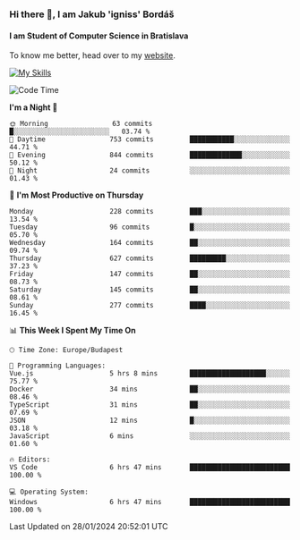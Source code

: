 ### Hi there 👋, I am Jakub 'igniss' Bordáš

#### I am Student of Computer Science in Bratislava
To know me better, head over to my [website](https://bordas.sk).

[![My Skills](https://skillicons.dev/icons?i=js,html,css,figma,svelte,java,kotlin,python,postgresql,typescript,nest,nodejs)](https://bordas.sk)


<!--START_SECTION:waka-->
![Code Time](http://img.shields.io/badge/Code%20Time-1%2C378%20hrs-blue)

**I'm a Night 🦉** 

```text
🌞 Morning                63 commits          █░░░░░░░░░░░░░░░░░░░░░░░░   03.74 % 
🌆 Daytime                753 commits         ███████████░░░░░░░░░░░░░░   44.71 % 
🌃 Evening                844 commits         █████████████░░░░░░░░░░░░   50.12 % 
🌙 Night                  24 commits          ░░░░░░░░░░░░░░░░░░░░░░░░░   01.43 % 
```
📅 **I'm Most Productive on Thursday** 

```text
Monday                   228 commits         ███░░░░░░░░░░░░░░░░░░░░░░   13.54 % 
Tuesday                  96 commits          █░░░░░░░░░░░░░░░░░░░░░░░░   05.70 % 
Wednesday                164 commits         ██░░░░░░░░░░░░░░░░░░░░░░░   09.74 % 
Thursday                 627 commits         █████████░░░░░░░░░░░░░░░░   37.23 % 
Friday                   147 commits         ██░░░░░░░░░░░░░░░░░░░░░░░   08.73 % 
Saturday                 145 commits         ██░░░░░░░░░░░░░░░░░░░░░░░   08.61 % 
Sunday                   277 commits         ████░░░░░░░░░░░░░░░░░░░░░   16.45 % 
```


📊 **This Week I Spent My Time On** 

```text
🕑︎ Time Zone: Europe/Budapest

💬 Programming Languages: 
Vue.js                   5 hrs 8 mins        ███████████████████░░░░░░   75.77 % 
Docker                   34 mins             ██░░░░░░░░░░░░░░░░░░░░░░░   08.46 % 
TypeScript               31 mins             ██░░░░░░░░░░░░░░░░░░░░░░░   07.69 % 
JSON                     12 mins             █░░░░░░░░░░░░░░░░░░░░░░░░   03.18 % 
JavaScript               6 mins              ░░░░░░░░░░░░░░░░░░░░░░░░░   01.60 % 

🔥 Editors: 
VS Code                  6 hrs 47 mins       █████████████████████████   100.00 % 

💻 Operating System: 
Windows                  6 hrs 47 mins       █████████████████████████   100.00 % 
```


 Last Updated on 28/01/2024 20:52:01 UTC
<!--END_SECTION:waka-->
